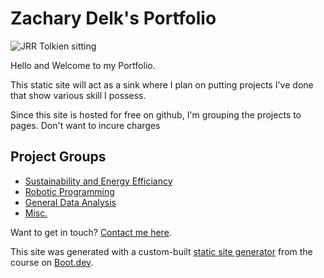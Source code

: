 # Zachary Delk's Portfolio

![JRR Tolkien sitting](/images/tolkien.png)

Hello and Welcome to my Portfolio.

This static site will act as a sink where I plan on putting projects I've done that show various skill I possess.

Since this site is hosted for free on github, I'm grouping the projects to pages. Don't want to incure charges

## Project Groups

- [Sustainability and Energy Efficiancy](/blog/sustainandEE)
- [Robotic Programming](/blog/roboprogramming)
- [General Data Analysis](/blog/dataanalysis)
- [Misc.](/blog/misc)


Want to get in touch? [Contact me here](/contact).

This site was generated with a custom-built [static site generator](https://www.boot.dev/courses/build-static-site-generator-python) from the course on [Boot.dev](https://www.boot.dev).
